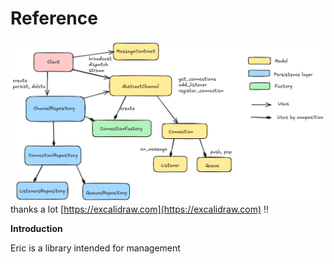 <a id="reference"></a>

# Reference

![image](_static/overview.png)
thanks a lot [https://excalidraw.com](https://excalidraw.com) !!
<br/>

**Introduction**

Eric is a library intended for management
